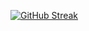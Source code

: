 [![GitHub Streak](https://github-readme-streak-stats.herokuapp.com?user=pouyan-asg&theme=dark&date_format=j%20M%5B%20Y%5D&mode=weekly)](https://git.io/streak-stats)
